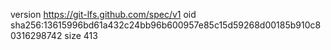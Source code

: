 version https://git-lfs.github.com/spec/v1
oid sha256:13615996bd61a432c24bb96b600957e85c15d59268d00185b910c80316298742
size 413
